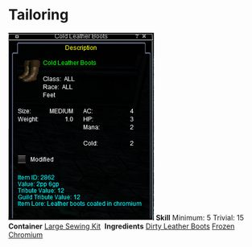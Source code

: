 <!-- TITLE: Cold Leather Boots -->
<!-- SUBTITLE: Leather coated in chromium -->

# Tailoring
![Cold Leather Boots](/uploads/tailoring/cold-leather-boots.png "Cold Leather Boots")
**Skill**
Minimum: 5
Trivial: 15
​
**Container**
[Large Sewing Kit](large-sewing-kit)
​
**Ingredients**
[Dirty Leather Boots](dirty-leather-boots)
[Frozen Chromium](frozen-chromium)